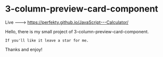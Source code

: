 # 3-column-preview-card-component

Live --->  https://perfekty.github.io/JavaScript---Calculator/

Hello,
there is my small project of 3-column-preview-card-component.

`If you'll like it leave a star for me.`

Thanks and enjoy!
